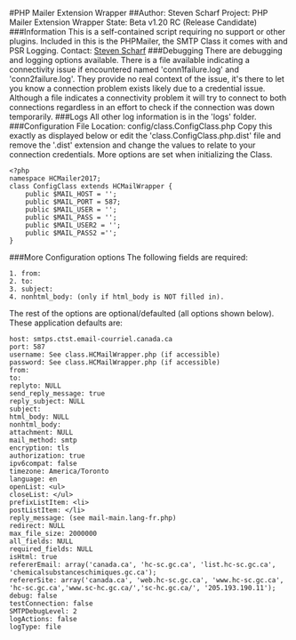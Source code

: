 #PHP Mailer Extension Wrapper
##Author: Steven Scharf
Project: PHP Mailer Extension Wrapper
State: Beta v1.20 RC (Release Candidate)
###Information
This is a self-contained script requiring no support or other plugins.
Included in this is the PHPMailer, the SMTP Class it comes with and PSR Logging.
Contact: [Steven Scharf](mailto:steven.scharf@canada.ca)
###Debugging
There are debugging and logging options available.
There is a file available indicating a connectivity issue if encountered
named 'conn1failure.log' and 'conn2failure.log'. They provide no real context
of the issue, it's there to let you know a connection problem exists
likely due to a credential issue.
Although a file indicates a connectivity problem it will 
try to connect to both connections regardless in an effort 
to check if the connection was down temporarily.
###Logs
All other log information is in the 'logs' folder.
###Configuration File
Location: config/class.ConfigClass.php
Copy this exactly as displayed below or edit the 'class.ConfigClass.php.dist' 
file and remove the '.dist' extension and change the values to relate to your 
connection credentials. More options are set when initializing the Class.
```
<?php
namespace HCMailer2017;
class ConfigClass extends HCMailWrapper {
	public $MAIL_HOST = '';	
	public $MAIL_PORT = 587;	
	public $MAIL_USER = '';	
	public $MAIL_PASS = '';	
	public $MAIL_USER2 = '';	
	public $MAIL_PASS2 ='';	
}
```

###More Configuration options
The following fields are required:
```
1. from:
2. to:
3. subject:
4. nonhtml_body: (only if html_body is NOT filled in).
```
The rest of the options are optional/defaulted (all options shown below). 
These application defaults are:
```
host: smtps.ctst.email-courriel.canada.ca
port: 587
username: See class.HCMailWrapper.php (if accessible)
password: See class.HCMailWrapper.php (if accessible)
from:
to: 
replyto: NULL
send_reply_message: true
reply_subject: NULL
subject: 
html_body: NULL
nonhtml_body: 
attachment: NULL
mail_method: smtp
encryption: tls
authorization: true
ipv6compat: false
timezone: America/Toronto
language: en
openList: <ul>
closeList: </ul>
prefixListItem: <li>
postListItem: </li>
reply_message: (see mail-main.lang-fr.php)
redirect: NULL
max_file_size: 2000000
all_fields: NULL
required_fields: NULL
isHtml: true
refererEmail: array('canada.ca', 'hc-sc.gc.ca', 'list.hc-sc.gc.ca', 'chemicalsubstanceschimiques.gc.ca');
refererSite: array('canada.ca', 'web.hc-sc.gc.ca', 'www.hc-sc.gc.ca', 'hc-sc.gc.ca','www.sc-hc.gc.ca/','sc-hc.gc.ca/', '205.193.190.11');
debug: false
testConnection: false
SMTPDebugLevel: 2
logActions: false
logType: file
```